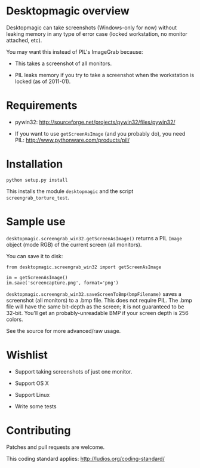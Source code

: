 Desktopmagic overview
=====================
Desktopmagic can take screenshots (Windows-only for now) without
leaking memory in any type of error case (locked workstation, no
monitor attached, etc).

You may want this instead of PIL's ImageGrab because:

*	This takes a screenshot of all monitors.

*	PIL leaks memory if you try to take a screenshot when the
	workstation is locked (as of 2011-01).



Requirements
============
*	pywin32: http://sourceforge.net/projects/pywin32/files/pywin32/

*	If you want to use `getScreenAsImage` (and you probably do), you
	need PIL: http://www.pythonware.com/products/pil/



Installation
============
`python setup.py install`

This installs the module `desktopmagic` and the script `screengrab_torture_test`.



Sample use
==========
`desktopmagic.screengrab_win32.getScreenAsImage()` returns a PIL `Image` object
(mode RGB) of the current screen (all monitors).

You can save it to disk:

```
from desktopmagic.screengrab_win32 import getScreenAsImage

im = getScreenAsImage()
im.save('screencapture.png', format='png')
```

`desktopmagic.screengrab_win32.saveScreenToBmp(bmpFilename)` saves a screenshot
(all monitors) to a .bmp file.  This does not require PIL.  The .bmp file will
have the same bit-depth as the screen; it is not guaranteed to be 32-bit.
You'll get an probably-unreadable BMP if your screen depth is 256 colors.

See the source for more advanced/raw usage.



Wishlist
========
*	Support taking screenshots of just one monitor.

*	Support OS X

*	Support Linux

*	Write some tests



Contributing
============

Patches and pull requests are welcome.

This coding standard applies: http://ludios.org/coding-standard/
